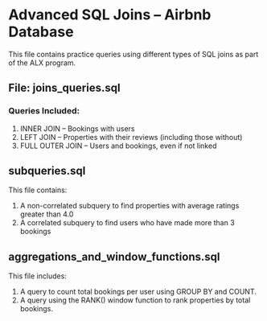 # Advanced SQL Joins – Airbnb Database

This file contains practice queries using different types of SQL joins as part of the ALX program.

## File: joins_queries.sql

### Queries Included:
1. INNER JOIN – Bookings with users
2. LEFT JOIN – Properties with their reviews (including those without)
3. FULL OUTER JOIN – Users and bookings, even if not linked



## subqueries.sql

This file contains:
1. A non-correlated subquery to find properties with average ratings greater than 4.0
2. A correlated subquery to find users who have made more than 3 bookings

## aggregations_and_window_functions.sql

This file includes:
1. A query to count total bookings per user using GROUP BY and COUNT.
2. A query using the RANK() window function to rank properties by total bookings.
